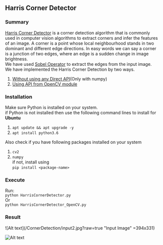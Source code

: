 ## Harris Corner Detector

### Summary
[Harris Corner Detector](https://en.wikipedia.org/wiki/Harris_Corner_Detector) is a corner detection algorithm that is commonly used in computer vision
algorithms to extract corners and infer the features of an image.
A corner is a point whose local neighbourhood stands in two dominant and different edge directions. In easy words we can say a corner is a junction of two edges, where an edge is a sudden change in image brightness.</br>
We have used [Sobel Operator](https://en.wikipedia.org/wiki/Sobel_operator) to extract the edges from the input image.
We have implemented the Harris Corner Detection by two ways.
1. [Without using any Direct API](https://github.com/rushirg/ComputerVision/blob/master/CornerDetection/HarrisCornerDetector.py)(Only with numpy)
2. [Using API from OpenCV module](https://github.com/rushirg/ComputerVision/blob/master/CornerDetection/HarrisCornerDetector_OpenCV.py)

### Installation
Make sure Python is installed on your system.</br>
if Python is not installed then use the following command lines to install for <b>Ubuntu</b>
1. ```apt update && apt upgrade -y```
2. ```apt install python3.6```


Also check if you have following packages installed on your system
1. ```cv2```
2. ```numpy```</br>
if not, install using </br>
```pip install <package-name>```

### Execute
Run:</br>
```python HarrisCornerDetector.py``` </br>
Or</br>
```python HarrisCornerDetector_OpenCV.py```

### Result
![Alt text](/CornerDetection/input2.jpg?raw=true "Input Image" =394x331)

![Alt text](/CornerDetection/harrisCornerOutput.jpg?raw=true "Detected Corners =394x331")


